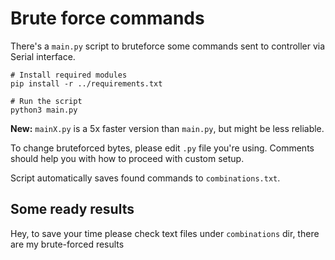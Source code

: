 # Brute force commands

There's a `main.py` script to bruteforce some commands sent to controller via Serial interface.

```
# Install required modules
pip install -r ../requirements.txt

# Run the script
python3 main.py
```

**New:** `mainX.py` is a 5x faster version than `main.py`, but might be less reliable.

To change bruteforced bytes, please edit `.py` file you're using. Comments should help you with how to proceed with custom setup.

Script automatically saves found commands to `combinations.txt`.


## Some ready results

Hey, to save your time please check text files under `combinations` dir, there are my brute-forced results